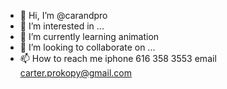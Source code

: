 - 👋 Hi, I’m @carandpro
- 👀 I’m interested in ...
- 🌱 I’m currently learning animation
- 💞️ I’m looking to collaborate on ...
- 📫 How to reach me iphone 616 358 3553 email carter.prokopy@gmail.com

<!---
carandpro/carandpro is a ✨ special ✨ repository because its `README.md` (this file) appears on your GitHub profile.
You can click the Preview link to take a look at your changes.
--->
